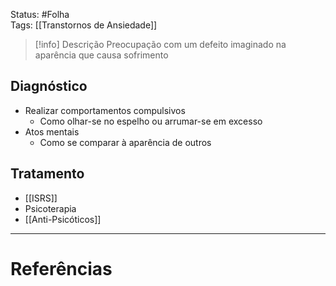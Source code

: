 Status: #Folha    
Tags: [[Transtornos de Ansiedade]]
<br/>
>[!info] Descrição
>Preocupação com um defeito imaginado na aparência que causa sofrimento

## Diagnóstico
- Realizar comportamentos compulsivos
	- Como olhar-se no espelho ou arrumar-se em excesso
- Atos mentais
	- Como se comparar à aparência de outros
## Tratamento
- [[ISRS]]
- Psicoterapia
- [[Anti-Psicóticos]]
____
# Referências


